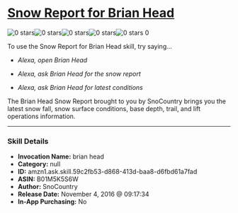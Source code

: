 # [Snow Report for Brian Head](http://alexa.amazon.com/#skills/amzn1.ask.skill.59c2fb53-d868-413d-baa8-d6fbd61a7fad)
![0 stars](../../images/ic_star_border_black_18dp_1x.png)![0 stars](../../images/ic_star_border_black_18dp_1x.png)![0 stars](../../images/ic_star_border_black_18dp_1x.png)![0 stars](../../images/ic_star_border_black_18dp_1x.png)![0 stars](../../images/ic_star_border_black_18dp_1x.png) 0

To use the Snow Report for Brian Head skill, try saying...

* *Alexa, open Brian Head*

* *Alexa, ask Brian Head for the snow report*

* *Alexa, ask Brian Head for latest conditions*

The Brian Head Snow Report brought to you by SnoCountry brings you the latest snow fall, snow surface conditions,  base depth, trail, and lift operations information.

***

### Skill Details

* **Invocation Name:** brian head
* **Category:** null
* **ID:** amzn1.ask.skill.59c2fb53-d868-413d-baa8-d6fbd61a7fad
* **ASIN:** B01M5K5S6W
* **Author:** SnoCountry
* **Release Date:** November 4, 2016 @ 09:17:34
* **In-App Purchasing:** No
